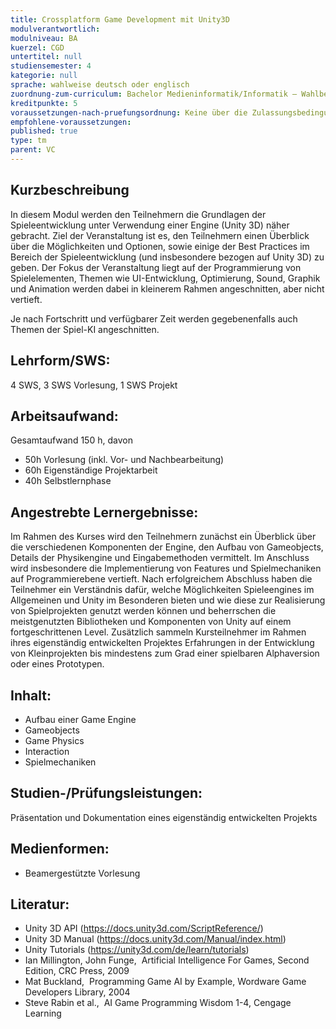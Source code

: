 ```yaml
---
title: Crossplatform Game Development mit Unity3D
modulverantwortlich: 
modulniveau: BA
kuerzel: CGD
untertitel: null
studiensemester: 4
kategorie: null
sprache: wahlweise deutsch oder englisch
zuordnung-zum-curriculum: Bachelor Medieninformatik/Informatik – Wahlbereich
kreditpunkte: 5
voraussetzungen-nach-pruefungsordnung: Keine über die Zulassungsbedingungen hinausgehenden Voraussetzungen
empfohlene-voraussetzungen: 
published: true
type: tm
parent: VC
---
```


## Kurzbeschreibung
In diesem Modul werden den Teilnehmern die Grundlagen der Spieleentwicklung unter Verwendung einer Engine (Unity 3D) näher gebracht. Ziel der Veranstaltung ist es, den Teilnehmern einen Überblick über die Möglichkeiten und Optionen, sowie einige der Best Practices im Bereich der Spieleentwicklung (und insbesondere bezogen auf Unity 3D) zu geben. Der Fokus der Veranstaltung liegt auf der Programmierung von Spielelementen, Themen wie UI-Entwicklung, Optimierung, Sound, Graphik und Animation werden dabei in kleinerem Rahmen angeschnitten, aber nicht vertieft.

Je nach Fortschritt und verfügbarer Zeit werden gegebenenfalls auch Themen der Spiel-KI angeschnitten.

## Lehrform/SWS: 
4 SWS, 3 SWS Vorlesung, 1 SWS Projekt

## Arbeitsaufwand: 
Gesamtaufwand 150 h, davon
- 50h Vorlesung (inkl. Vor- und Nachbearbeitung)
- 60h Eigenständige Projektarbeit
- 40h Selbstlernphase

## Angestrebte Lernergebnisse:
Im Rahmen des Kurses wird den Teilnehmern zunächst ein Überblick über die verschiedenen Komponenten der Engine, den Aufbau von Gameobjects, Details der Physikengine und Eingabemethoden vermittelt. Im Anschluss wird insbesondere die Implementierung von Features und Spielmechaniken auf Programmierebene vertieft. Nach erfolgreichem Abschluss haben die Teilnehmer ein Verständnis dafür, welche Möglichkeiten Spieleengines im Allgemeinen und Unity im Besonderen bieten und wie diese zur Realisierung von Spielprojekten genutzt werden können und beherrschen die meistgenutzten Bibliotheken und Komponenten von Unity auf einem fortgeschrittenen Level. Zusätzlich sammeln Kursteilnehmer im Rahmen ihres eigenständig entwickelten Projektes Erfahrungen in der Entwicklung von Kleinprojekten bis mindestens zum Grad einer spielbaren Alphaversion oder eines Prototypen.

## Inhalt:
- Aufbau einer Game Engine
- Gameobjects
- Game Physics
- Interaction
- Spielmechaniken

## Studien-/Prüfungsleistungen:
Präsentation und Dokumentation eines eigenständig entwickelten Projekts

## Medienformen:
- Beamergestützte Vorlesung

## Literatur:
- Unity 3D API (https://docs.unity3d.com/ScriptReference/)
- Unity 3D Manual (https://docs.unity3d.com/Manual/index.html)
- Unity Tutorials (https://unity3d.com/de/learn/tutorials)
- Ian Millington, John Funge,  Artificial Intelligence For Games, Second Edition, CRC Press, 2009
- Mat Buckland,  Programming Game AI by Example, Wordware Game Developers Library, 2004
- Steve Rabin et al.,  AI Game Programming Wisdom 1-4, Cengage Learning
